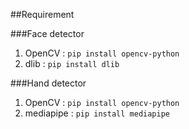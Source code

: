 ##Requirement

###Face detector
1. OpenCV : `pip install opencv-python`
2. dlib : `pip install dlib`

###Hand detector
1. OpenCV : `pip install opencv-python`
2. mediapipe : `pip install mediapipe`